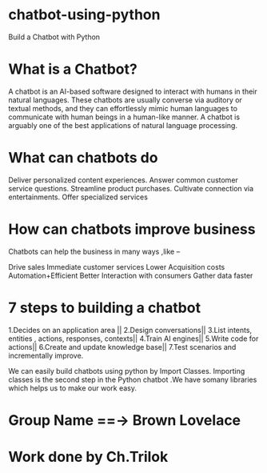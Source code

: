 # chatbot-using-python
Build a Chatbot with Python

# What is a Chatbot?
A chatbot is an AI-based software designed to interact with humans in their natural languages. These chatbots are usually converse via auditory or textual methods, and they can effortlessly mimic human languages to communicate with human beings in a human-like manner. A chatbot is arguably one of the best applications of natural language processing.

# What can chatbots do
Deliver personalized content experiences.
Answer common customer service questions.
Streamline product purchases.
Cultivate connection  via entertainments.
Offer specialized services

# How can chatbots improve business
Chatbots can help the business in many ways ,like –

Drive sales
Immediate customer services
Lower Acquisition costs
Automation+Efficient
Better Interaction with consumers
Gather data faster

# 7 steps to building a chatbot
1.Decides on an application area ||
2.Design conversations||
3.List intents, entities , actions, responses, contexts||
4.Train AI engines||
5.Write code for actions||
6.Create and update knowledge base||
7.Test scenarios and incrementally improve.


We can easily build chatbots using python by  Import Classes. Importing classes is the second step in the Python chatbot .We have somany libraries which helps us to make our work easy.



# Group Name ==-> Brown Lovelace
# Work done by Ch.Trilok
